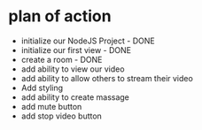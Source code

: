 # plan of action

- initialize our NodeJS Project - DONE
- initialize our first view - DONE
- create a room - DONE 
- add ability to view our video
- add ability to allow others to stream their video
- Add styling
- add ability to create massage
- add mute button
- add stop video button